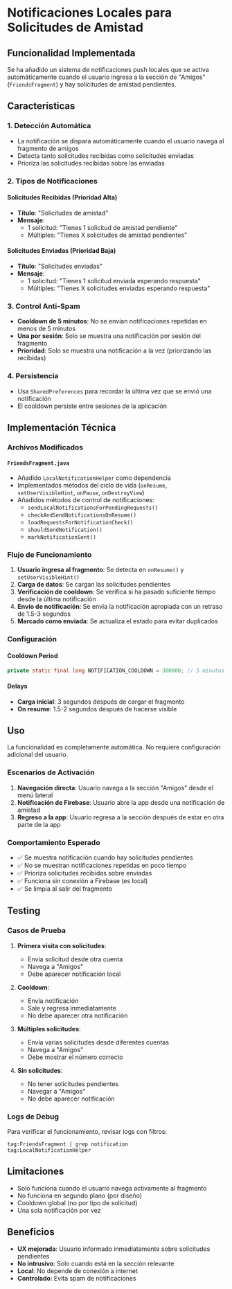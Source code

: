# Notificaciones Locales para Solicitudes de Amistad

## Funcionalidad Implementada

Se ha añadido un sistema de notificaciones push locales que se activa automáticamente cuando el usuario ingresa a la sección de "Amigos" (`FriendsFragment`) y hay solicitudes de amistad pendientes.

## Características

### 1. **Detección Automática**
- La notificación se dispara automáticamente cuando el usuario navega al fragmento de amigos
- Detecta tanto solicitudes recibidas como solicitudes enviadas
- Prioriza las solicitudes recibidas sobre las enviadas

### 2. **Tipos de Notificaciones**

#### Solicitudes Recibidas (Prioridad Alta)
- **Título**: "Solicitudes de amistad"
- **Mensaje**: 
  - 1 solicitud: "Tienes 1 solicitud de amistad pendiente"
  - Múltiples: "Tienes X solicitudes de amistad pendientes"

#### Solicitudes Enviadas (Prioridad Baja)
- **Título**: "Solicitudes enviadas"
- **Mensaje**: 
  - 1 solicitud: "Tienes 1 solicitud enviada esperando respuesta"
  - Múltiples: "Tienes X solicitudes enviadas esperando respuesta"

### 3. **Control Anti-Spam**
- **Cooldown de 5 minutos**: No se envían notificaciones repetidas en menos de 5 minutos
- **Una por sesión**: Solo se muestra una notificación por sesión del fragmento
- **Prioridad**: Solo se muestra una notificación a la vez (priorizando las recibidas)

### 4. **Persistencia**
- Usa `SharedPreferences` para recordar la última vez que se envió una notificación
- El cooldown persiste entre sesiones de la aplicación

## Implementación Técnica

### Archivos Modificados

#### `FriendsFragment.java`
- Añadido `LocalNotificationHelper` como dependencia
- Implementados métodos del ciclo de vida (`onResume`, `setUserVisibleHint`, `onPause`, `onDestroyView`)
- Añadidos métodos de control de notificaciones:
  - `sendLocalNotificationsForPendingRequests()`
  - `checkAndSendNotificationsOnResume()`
  - `loadRequestsForNotificationCheck()`
  - `shouldSendNotification()`
  - `markNotificationSent()`

### Flujo de Funcionamiento

1. **Usuario ingresa al fragmento**: Se detecta en `onResume()` y `setUserVisibleHint()`
2. **Carga de datos**: Se cargan las solicitudes pendientes
3. **Verificación de cooldown**: Se verifica si ha pasado suficiente tiempo desde la última notificación
4. **Envío de notificación**: Se envía la notificación apropiada con un retraso de 1.5-3 segundos
5. **Marcado como enviada**: Se actualiza el estado para evitar duplicados

### Configuración

#### Cooldown Period
```java
private static final long NOTIFICATION_COOLDOWN = 300000; // 5 minutos en milisegundos
```

#### Delays
- **Carga inicial**: 3 segundos después de cargar el fragmento
- **On resume**: 1.5-2 segundos después de hacerse visible

## Uso

La funcionalidad es completamente automática. No requiere configuración adicional del usuario.

### Escenarios de Activación

1. **Navegación directa**: Usuario navega a la sección "Amigos" desde el menú lateral
2. **Notificación de Firebase**: Usuario abre la app desde una notificación de amistad
3. **Regreso a la app**: Usuario regresa a la sección después de estar en otra parte de la app

### Comportamiento Esperado

- ✅ Se muestra notificación cuando hay solicitudes pendientes
- ✅ No se muestran notificaciones repetidas en poco tiempo
- ✅ Prioriza solicitudes recibidas sobre enviadas
- ✅ Funciona sin conexión a Firebase (es local)
- ✅ Se limpia al salir del fragmento

## Testing

### Casos de Prueba

1. **Primera visita con solicitudes**:
   - Envía solicitud desde otra cuenta
   - Navega a "Amigos"
   - Debe aparecer notificación local

2. **Cooldown**:
   - Envía notificación
   - Sale y regresa inmediatamente
   - No debe aparecer otra notificación

3. **Múltiples solicitudes**:
   - Envía varias solicitudes desde diferentes cuentas
   - Navega a "Amigos"
   - Debe mostrar el número correcto

4. **Sin solicitudes**:
   - No tener solicitudes pendientes
   - Navegar a "Amigos"
   - No debe aparecer notificación

### Logs de Debug

Para verificar el funcionamiento, revisar logs con filtros:
```
tag:FriendsFragment | grep notification
tag:LocalNotificationHelper
```

## Limitaciones

- Solo funciona cuando el usuario navega activamente al fragmento
- No funciona en segundo plano (por diseño)
- Cooldown global (no por tipo de solicitud)
- Una sola notificación por vez

## Beneficios

- **UX mejorada**: Usuario informado inmediatamente sobre solicitudes pendientes
- **No intrusivo**: Solo cuando está en la sección relevante
- **Local**: No depende de conexión a internet
- **Controlado**: Evita spam de notificaciones
